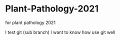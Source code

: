 # Plant-Pathology-2021
for plant pathology 2021

I test git (sub branch)
I want to know how use git well
